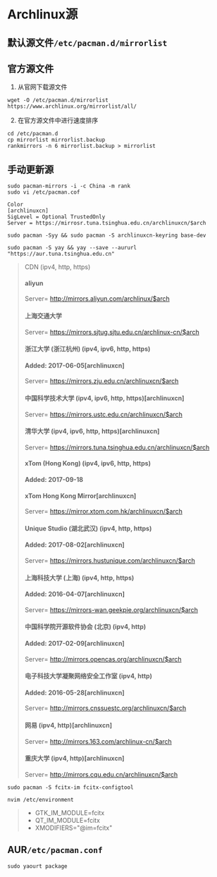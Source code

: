 # Archlinux源
## 默认源文件`/etc/pacman.d/mirrorlist`

## 官方源文件
1. 从官网下载源文件
```shell
wget -O /etc/pacman.d/mirrorlist https://www.archlinux.org/mirrorlist/all/
```
2. 在官方源文件中进行速度排序
```shell
cd /etc/pacman.d
cp mirrorlist mirrorlist.backup
rankmirrors -n 6 mirrorlist.backup > mirrorlist
```

## 手动更新源
```shell
sudo pacman-mirrors -i -c China -m rank
sudo vi /etc/pacman.cof

Color
[archlinuxcn]
SigLevel = Optional TrustedOnly
Server = https://mirrosr.tuna.tsinghua.edu.cn/archlinuxcn/$arch

sudo pacman -Syy && sudo pacman -S archlinuxcn-keyring base-dev

sudo pacman -S yay && yay --save --aururl "https://aur.tuna.tsinghua.edu.cn"
```

> CDN (ipv4, http, https)
> #### aliyun
> Server= http://mirrors.aliyun.com/archlinux/$arch
>
> #### 上海交通大学
> Server= https://mirrors.sjtug.sjtu.edu.cn/archlinux-cn/$arch
> #### 浙江大学 (浙江杭州) (ipv4, ipv6, http, https)
> #### Added: 2017-06-05[archlinuxcn]
> Server= https://mirrors.zju.edu.cn/archlinuxcn/$arch
>
> #### 中国科学技术大学 (ipv4, ipv6, http, https)[archlinuxcn]
> Server= https://mirrors.ustc.edu.cn/archlinuxcn/$arch
>
> #### 清华大学 (ipv4, ipv6, http, https)[archlinuxcn]
> Server= https://mirrors.tuna.tsinghua.edu.cn/archlinuxcn/$arch
>
> #### xTom (Hong Kong) (ipv4, ipv6, http, https)
> #### Added: 2017-09-18
> #### xTom Hong Kong Mirror[archlinuxcn]
> Server= https://mirror.xtom.com.hk/archlinuxcn/$arch
>
> #### Unique Studio (湖北武汉) (ipv4, http, https)
> #### Added: 2017-08-02[archlinuxcn]
> Server= https://mirrors.hustunique.com/archlinuxcn/$arch
>
> #### 上海科技大学 (上海) (ipv4, http, https)
> #### Added: 2016-04-07[archlinuxcn]
> Server= https://mirrors-wan.geekpie.org/archlinuxcn/$arch
>
> #### 中国科学院开源软件协会 (北京) (ipv4, http)
> #### Added: 2017-02-09[archlinuxcn]
> Server= http://mirrors.opencas.org/archlinuxcn/$arch
>
> #### 电子科技大学凝聚网络安全工作室 (ipv4, http)
> #### Added: 2016-05-28[archlinuxcn]
> Server= http://mirrors.cnssuestc.org/archlinuxcn/$arch
>
> #### 网易 (ipv4, http)[archlinuxcn]
> Server= http://mirrors.163.com/archlinux-cn/$arch
>
> #### 重庆大学 (ipv4, http)[archlinuxcn]
> Server= http://mirrors.cqu.edu.cn/archlinuxcn/$arch

```shell
sudo pacman -S fcitx-im fcitx-configtool

nvim /etc/environment
```
> * GTK_IM_MODULE=fcitx
> * QT_IM_MODULE=fcitx
> * XMODIFIERS="@im=fcitx"

## AUR`/etc/pacman.conf`
```shell
sudo yaourt package
```
